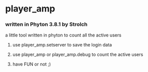 # player_amp
### written in Phyton 3.8.1 by Strolch
a little tool written in phyton to count all the active users

1. use player_amp.setserver to save the login data 

2. use player_amp or player_amp.debug to count the active users

3. have FUN or not ;)